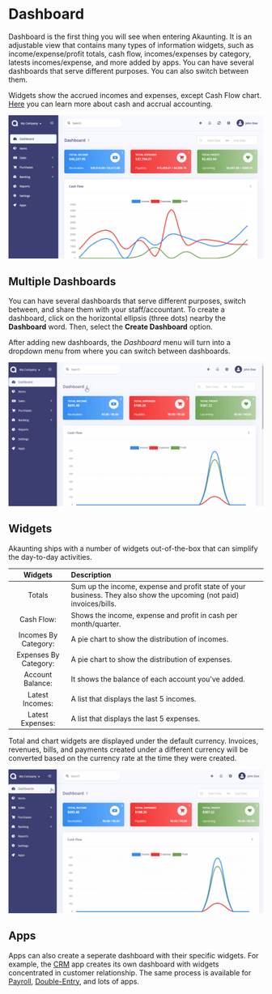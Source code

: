 Dashboard
=========

Dashboard is the first thing you will see when entering Akaunting. It is an adjustable view that contains many types of information widgets, such as income/expense/profit totals, cash flow, incomes/expenses by category, latests incomes/expense, and more added by apps. You can have several dashboards that serve different purposes. You can also switch between them.

Widgets show the accrued incomes and expenses, except Cash Flow chart. [Here](https://akaunting.com/docs/faq/accrual-vs-cash) you can learn more about cash and accrual accounting.

![dashboard](_images/dashboard.png)

## Multiple Dashboards

You can have several dashboards that serve different purposes, switch between, and share them with your staff/accountant. To create a dashboard, click on the horizontal ellipsis (three dots) nearby the **Dashboard** word. Then, select the **Create Dashboard** option.

After adding new dashboards, the *Dashboard* menu will turn into a dropdown menu from where you can switch between dashboards.

![add dashboard](_images/adding-new-dashboard.gif)

## Widgets

Akaunting ships with a number of widgets out-of-the-box that can simplify the day-to-day activities.

 |        Widgets        | Description                                                                                                          |
 | :-------------------: | :------------------------------------------------------------------------------------------------------------------- |
 |        Totals         | Sum up the income, expense and profit state of your business. They also show the upcoming (not paid) invoices/bills. |
 |      Cash Flow:       | Shows the income, expense and profit in cash per month/quarter.                                                      |
 | Incomes By Category:  | A pie chart to show the distribution of incomes.                                                                     |
 | Expenses By Category: | A pie chart to show the distribution of expenses.                                                                    |
 |   Account Balance:    | It shows the balance of each account you've added.                                                                   |
 |    Latest Incomes:    | A list that displays the last 5 incomes.                                                                             |
 |   Latest Expenses:    | A list that displays the last 5 expenses.                                                                            |

Total and chart widgets are displayed under the default currency. Invoices, revenues, bills, and payments created under a different currency will be converted based on the currency rate at the time they were created.

![add widget](_images/adding-new-widget.gif)

## Apps

Apps can also create a seperate dashboard with their specific widgets. For example, the [CRM](https://akaunting.com/apps/crm) app creates its own dashboard with widgets concentrated in customer relationship. The same process is available for [Payroll](https://akaunting.com/apps/payroll), [Double-Entry](https://akaunting.com/apps/double-entry), and lots of apps.
